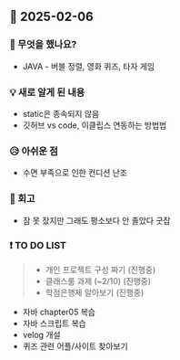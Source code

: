 ## 📅 2025-02-06
### 👀 무엇을 했나요?
- JAVA - 버블 정렬, 영화 퀴즈, 타자 게임

### 💡 새로 알게 된 내용
- static은 종속되지 않음
- 깃허브 vs code, 이클립스 연동하는 방법법

### 😥 아쉬운 점
- 수면 부족으로 인한 컨디션 난조

### 💬 회고
- 잠 못 잤지만 그래도 평소보다 안 졸았다 굿잡

### ❗ TO DO LIST
>- 개인 프로젝트 구성 짜기 (진행중)
>- 클래스룸 과제 (~2/10) (진행중)
>- 학점은행제 알아보기 (진행중)
- 자바 chapter05 복습
- 자바 스크립트 복습
- velog 개설
- 퀴즈 관련 어플/사이트 찾아보기

